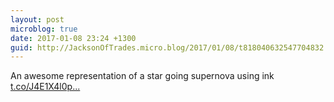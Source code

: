 ```yaml
---
layout: post
microblog: true
date: 2017-01-08 23:24 +1300
guid: http://JacksonOfTrades.micro.blog/2017/01/08/t818040632547704832.html
---
```

An awesome representation of a star going supernova using ink [t.co/J4E1X4l0p...](https://t.co/J4E1X4l0pi)
